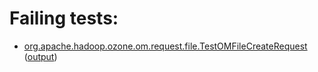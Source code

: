 # Failing tests: 

 * [org.apache.hadoop.ozone.om.request.file.TestOMFileCreateRequest](hadoop-ozone/ozone-manager/org.apache.hadoop.ozone.om.request.file.TestOMFileCreateRequest.txt) ([output](hadoop-ozone/ozone-manager/org.apache.hadoop.ozone.om.request.file.TestOMFileCreateRequest-output.txt))
